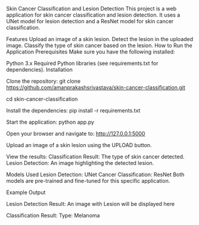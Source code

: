 Skin Cancer Classification and Lesion Detection
This project is a web application for skin cancer classification and lesion detection. It uses a UNet model for lesion detection and a ResNet model for skin cancer classification.

Features
Upload an image of a skin lesion.
Detect the lesion in the uploaded image.
Classify the type of skin cancer based on the lesion.
How to Run the Application
Prerequisites
Make sure you have the following installed:

Python 3.x
Required Python libraries (see requirements.txt for dependencies).
Installation

Clone the repository:
git clone https://github.com/amanprakashsrivastava/skin-cancer-classification.git

cd skin-cancer-classification

Install the dependencies:
pip install -r requirements.txt

Start the application:
python app.py

Open your browser and navigate to:
http://127.0.0.1:5000

Upload an image of a skin lesion using the UPLOAD button.

View the results:
Classification Result: The type of skin cancer detected.
Lesion Detection: An image highlighting the detected lesion.

Models Used
Lesion Detection: UNet
Cancer Classification: ResNet
Both models are pre-trained and fine-tuned for this specific application.

Example Output

Lesion Detection Result:
An image with Lesion will be displayed here

Classification Result:
Type: Melanoma
